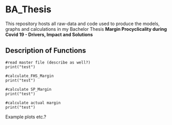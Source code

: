 # BA_Thesis

This repository hosts all raw-data and code used to produce the models, graphs and calculations in my Bachelor Thesis **Margin Procyclicality during Covid 19 - Drivers, Impact and Solutions**

## Description of Functions 

```
#read master file (describe as well?)
print("test") 
```

```
#calculate_FHS_Margin
print("test") 
```

```
#calculate SP_Margin
print("test") 
```

```
#calculate actual margin
print("test") 
```

Example plots etc.? 
